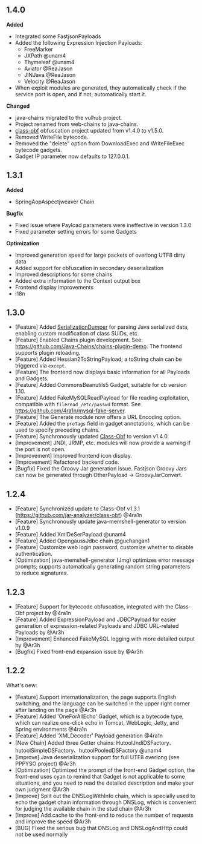 ## 1.4.0

**Added**

- Integrated some FastjsonPayloads
- Added the following Expression Injection Payloads:
    - FreeMarker
    - JXPath @unam4
    - Thymeleaf @unam4
    - Aviator @ReaJason
    - JINJava @ReaJason
    - Velocity @ReaJason
- When exploit modules are generated, they automatically check if the service port is open, and if not, automatically
  start it.

**Changed**

- java-chains migrated to the vulhub project.
- Project renamed from web-chains to java-chains.
- [class-obf](https://github.com/jar-analyzer/class-obf) obfuscation project updated from v1.4.0 to v1.5.0.
- Removed WriteFile bytecode.
- Removed the "delete" option from DownloadExec and WriteFileExec bytecode gadgets.
- Gadget IP parameter now defaults to 127.0.0.1.

## 1.3.1

**Added**

- SpringAopAspectjweaver Chain

**Bugfix**

- Fixed issue where Payload parameters were ineffective in version 1.3.0
- Fixed parameter setting errors for some Gadgets

**Optimization**

- Improved generation speed for large packets of overlong UTF8 dirty data
- Added support for obfuscation in secondary deserialization
- Improved descriptions for some chains
- Added extra information to the Context output box
- Frontend display improvements
- i18n

## 1.3.0

- [Feature] Added [SerializationDumper](https://github.com/NickstaDB/SerializationDumper) for parsing Java serialized
  data, enabling custom modification of class SUIDs, etc.
- [Feature] Enabled Chains plugin development. See: https://github.com/Java-Chains/chains-plugin-demo. The frontend
  supports plugin reloading.
- [Feature] Added Hessian2ToStringPayload; a toString chain can be triggered via `except`.
- [Feature] The frontend now displays basic information for all Payloads and Gadgets.
- [Feature] Added CommonsBeanutils5 Gadget, suitable for cb version 1.10.
- [Feature] Added FakeMySQLReadPayload for file reading exploitation, compatible with `fileread_/etc/passwd` format.
  See https://github.com/4ra1n/mysql-fake-server.
- [Feature] The Generate module now offers a URL Encoding option.
- [Feature] Added the `preTags` field in gadget annotations, which can be used to specify preceding chains.
- [Feature] Synchronously updated [Class-Obf](https://github.com/jar-analyzer/class-obf) to version v1.4.0.
- [Improvement] JNDI, JRMP, etc. modules will now provide a warning if the port is not open.
- [Improvement] Improved frontend icon display.
- [Improvement] Refactored backend code.
- [Bugfix] Fixed the Groovy Jar generation issue. Fastjson Groovy Jars can now be generated through OtherPayload ->
  GroovyJarConvert.

## 1.2.4

- [Feature] Synchronized update to Class-Obf v1.3.1 (https://github.com/jar-analyzer/class-obf) @4ra1n
- [Feature] Synchronously update java-memshell-generator to version v1.0.9
- [Feature] Added XmlDeSerPayload @unam4
- [Feature] Added OpengaussJdbc chain @guchangan1
- [Feature] Customize web login password, customize whether to disable authentication.
- [Optimization] java-memshell-generator (Jmg) optimizes error message prompts; supports automatically generating random
  string parameters to reduce signatures.

## 1.2.3

- [Feature] Support for bytecode obfuscation, integrated with the Class-Obf project by @4ra1n
- [Feature] Added ExpressionPayload and JDBCPayload for easier generation of expression-related Payloads and JDBC
  URL-related Payloads by @Ar3h
- [Improvement] Enhanced FakeMySQL logging with more detailed output by @Ar3h
- [Bugfix] Fixed front-end expansion issue by @Ar3h

## 1.2.2

What's new:

- [Feature] Support internationalization, the page supports English switching, and the language can be switched in the
  upper right corner after landing on the page @Ar3h
- [Feature] Added 'OneForAllEcho' Gadget, which is a bytecode type, which can realize one-click echo in Tomcat,
  WebLogic, Jetty, and Spring environments @4ra1n
- [Feature] Added 'XMLDecoder' Payload generation @4ra1n
- [New Chain] Added three Getter chains: HutoolJndiDSFactory、hutoolSimpleDSFactory、hutoolPooledDSFactory @unam4
- [Improve] Java deserialization support for full UTF8 overlong (see PPPYSO project) @Ar3h
- [Optimization] Optimized the prompt of the front-end Gadget option, the front-end uses cyan to remind that Gadget is
  not applicable to some situations, and you need to read the detailed description and make your own judgment @Ar3h
- [Improve] Split out the DNSLogWithInfo chain, which is specially used to echo the gadget chain information through
  DNSLog, which is convenient for judging the available chain in the stud chain @Ar3h
- [Improve] Add cache to the front-end to reduce the number of requests and improve the speed @Ar3h
- [BUG] Fixed the serious bug that DNSLog and DNSLogAndHttp could not be used normally

